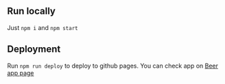 ## Run locally

Just `npm i` and `npm start` 
## Deployment

Run `npm run deploy` to deploy to github pages. You can check app on [Beer app page](http://mhyrycz.github.io/beers-app "Beer app page")
